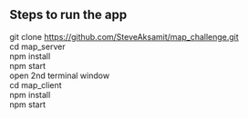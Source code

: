 ## Steps to run the app

git clone https://github.com/SteveAksamit/map_challenge.git \
cd map_server\
npm install\
npm start\
open 2nd terminal window\
cd map_client\
npm install\
npm start
